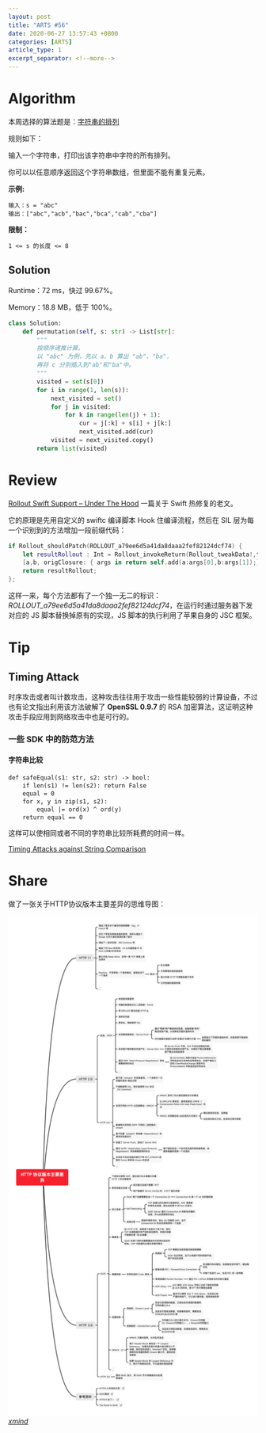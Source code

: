 ```yaml
---
layout: post
title: "ARTS #56"
date: 2020-06-27 13:57:43 +0800
categories: [ARTS]
article_type: 1
excerpt_separator: <!--more-->
---
```



# Algorithm

本周选择的算法题是：[字符串的排列](https://leetcode-cn.com/problems/zi-fu-chuan-de-pai-lie-lcof/)

<!--more-->

规则如下：

输入一个字符串，打印出该字符串中字符的所有排列。

你可以以任意顺序返回这个字符串数组，但里面不能有重复元素。

**示例:**

```
输入：s = "abc"
输出：["abc","acb","bac","bca","cab","cba"]
```

**限制：**

```
1 <= s 的长度 <= 8
```

## Solution

Runtime：72 ms，快过 99.67%。

Memory：18.8 MB，低于 100%。

```python
class Solution:
    def permutation(self, s: str) -> List[str]:
        """
        按顺序递推计算。
        以 "abc" 为例，先以 a、b 算出 "ab"、"ba"，
        再将 c 分别插入到"ab"和"ba"中。
        """
        visited = set(s[0])
        for i in range(1, len(s)):
            next_visited = set()
            for j in visited:
                for k in range(len(j) + 1):
                    cur = j[:k] + s[i] + j[k:]
                    next_visited.add(cur)
            visited = next_visited.copy()
        return list(visited)
```

# Review

[Rollout Swift Support – Under The Hood](https://rollout.io/blog/swift-method-swizzling/)
一篇关于 Swift 热修复的老文。

它的原理是先用自定义的 swiftc 编译脚本 Hook 住编译流程，然后在 SIL 层为每一个识别到的方法增加一段前缀代码：

```swift
if Rollout_shouldPatch(ROLLOUT_a79ee6d5a41da8daaa2fef82124dcf74) {
    let resultRollout : Int = Rollout_invokeReturn(Rollout_tweakData!,target:self, arguments:
    [a,b, origClosure: { args in return self.add(a:args[0],b:args[1]);});
    return resultRollout;
};
```

这样一来，每个方法都有了一个独一无二的标识：*ROLLOUT_a79ee6d5a41da8daaa2fef82124dcf74*，在运行时通过服务器下发对应的 JS 脚本替换掉原有的实现，JS 脚本的执行利用了苹果自身的 JSC 框架。

# Tip

## Timing Attack

时序攻击或者叫计数攻击，这种攻击往往用于攻击一些性能较弱的计算设备，不过也有论文指出利用该方法破解了  **OpenSSL 0.9.7** 的 RSA 加密算法，这证明这种攻击手段应用到网络攻击中也是可行的。

### 一些 SDK 中的防范方法

#### 字符串比较

```python3
def safeEqual(s1: str, s2: str) -> bool:
    if len(s1) != len(s2): return False
    equal = 0
    for x, y in zip(s1, s2):
        equal |= ord(x) ^ ord(y)
    return equal == 0
```

这样可以使相同或者不同的字符串比较所耗费的时间一样。

[Timing Attacks against String Comparison](https://sqreen.github.io/DevelopersSecurityBestPractices/timing-attack/python)

# Share

做了一张关于HTTP协议版本主要差异的思维导图：

![Image 1](https://github.com/zhangao0086/mind/blob/master/HTTP%20%E5%8D%8F%E8%AE%AE%E7%89%88%E6%9C%AC%E4%B8%BB%E8%A6%81%E5%B7%AE%E5%BC%82/HTTP%20%E5%8D%8F%E8%AE%AE%E7%89%88%E6%9C%AC%E4%B8%BB%E8%A6%81%E5%B7%AE%E5%BC%82.png?raw=true)
*[xmind](https://github.com/zhangao0086/mind/blob/master/HTTP%20%E5%8D%8F%E8%AE%AE%E7%89%88%E6%9C%AC%E4%B8%BB%E8%A6%81%E5%B7%AE%E5%BC%82/)*